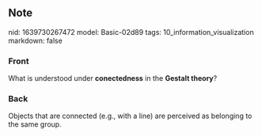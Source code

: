 ## Note
nid: 1639730267472
model: Basic-02d89
tags: 10_information_visualization
markdown: false

### Front
What is understood under <b>conectedness</b> in the <b>Gestalt
theory</b>?

### Back
Objects that are connected (e.g., with a line) are perceived as belonging to the same group.
